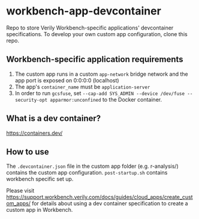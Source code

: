 # workbench-app-devcontainer

Repo to store Verily Workbench-specific applications' devcontainer specifications. To develop your own custom app configuration, clone this repo.

## Workbench-specific application requirements

1. The custom app runs in a custom `app-network` bridge network and the app port is exposed on 0:0:0:0 (localhost)
2. The app's `container_name` must be `application-server`
3. In order to run `gcsfuse`, set `--cap-add SYS_ADMIN --device /dev/fuse --security-opt apparmor:unconfined` to the Docker container.

## What is a dev container?

https://containers.dev/

## How to use

The `.devcontainer.json` file in the custom app folder (e.g. r-analysis/) contains the custom app configuration.
`post-startup.sh` contains workbench specific set up.

Please visit https://support.workbench.verily.com/docs/guides/cloud_apps/create_custom_apps/ for details about using a dev container specification to create a custom app in Workbench.
